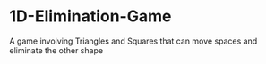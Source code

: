 # 1D-Elimination-Game
A game involving Triangles and Squares that can move spaces and eliminate the other shape
